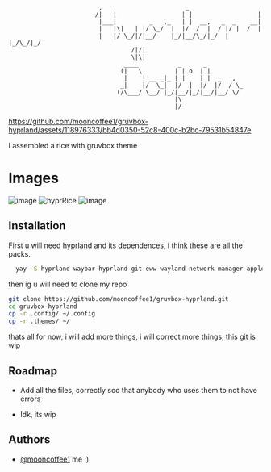 
                             ,                       _                      
                            /|   |                  | |                  |  
                             |___|         _   ,_   | |  __,   _  _    __|  
                             |   |\|   | |/ \_/  |  |/  /  |  / |/ |  /  |  
                             |   |/ \_/|/|__/    |_/|__/\_/|_/  |  |_/\_/|_/
                                      /|/|                                  
                                      \|\|                                  
                                    ____           _      _          
                                   (|   \         | | o  | |         
                                    |    | __ _|_ | |    | |  _   ,  
                                   _|    |/  \_|  |/  |  |/  |/  / \_
                                  (/\___/ \__/ |_/|__/|_/|__/|__/ \/ 
                                                  |\                 
                                                  |/                 


https://github.com/mooncoffee1/gruvbox-hyprland/assets/118976333/bb4d0350-52c8-400c-b2bc-79531b54847e


I assembled a rice with gruvbox theme

# Images 

![image](https://github.com/mooncoffee1/gruvbox-hyprland/assets/118976333/419f6c7c-9a86-4a29-a500-e7415f77ac85) ![hyprRice](https://github.com/mooncoffee1/gruvbox-hyprland/assets/118976333/e1ab6eb7-cfcc-4241-bdb3-71cf522de97b) ![image](https://github.com/mooncoffee1/gruvbox-hyprland/assets/118976333/76fd9902-4969-4893-8fcb-7d33a8c18b3e)

 



## Installation

First u will need hyprland and its dependences, i think these are all the packs.

```bash
  yay -S hyprland waybar-hyprland-git eww-wayland network-manager-applet blueman python rustup kitty fish rofi-emoji rofi-lbonn-wayland-git xdg-desktop-portal-hyprland swayidle swaylock-effects grim slurp dunst wl-clipboard cliphist swww sddm-git nwg-look otf-font-awesome swappy
```

then ig u will need to clone my repo

```bash
git clone https://github.com/mooncoffee1/gruvbox-hyprland.git
cd gruvbox-hyprland
cp -r .config/ ~/.config
cp -r .themes/ ~/
```
thats all for now, i will add more things, i will correct more things, this git is wip

## Roadmap

- Add all the files, correctly soo that anybody who uses them to not have errors

- Idk, its wip


## Authors

- [@mooncoffee1](https://github.com/mooncoffee1) me :)


